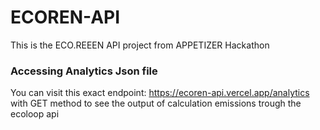 # ECOREN-API
This is the ECO.REEEN API project from APPETIZER Hackathon

### Accessing Analytics Json file
You can visit this exact endpoint: https://ecoren-api.vercel.app/analytics with GET method to see the output of calculation emissions trough the ecoloop api
